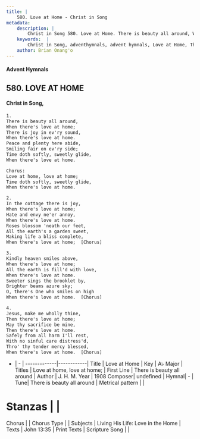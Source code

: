 ```yaml
---
title: |
    580. Love at Home - Christ in Song
metadata:
    description: |
        Christ in Song 580. Love at Home. There is beauty all around, When there's love at home; There is joy in ev'ry sound, When there's love at home. Peace and plenty here abide, Smiling fair on ev'ry side; Time doth softly, sweetly glide, When there's love at home. Chorus: Love at home, love at home; Time doth softly, sweetly glide, When there's love at home.
    keywords:  |
        Christ in Song, adventhymnals, advent hymnals, Love at Home, There is beauty all around. Love at home, love at home;
    author: Brian Onang'o
---
```


#### Advent Hymnals
## 580. LOVE AT HOME
####  Christ in Song,

```txt
1.
There is beauty all around,
When there's love at home;
There is joy in ev'ry sound,
When there's love at home.
Peace and plenty here abide,
Smiling fair on ev'ry side;
Time doth softly, sweetly glide,
When there's love at home.

Chorus:
Love at home, love at home;
Time doth softly, sweetly glide,
When there's love at home.

2.
In the cottage there is joy,
When there's love at home;
Hate and envy ne'er annoy,
When there's love at home.
Roses blossom 'neath our feet,
All the earth's a garden sweet,
Making life a bliss complete,
When there's love at home;  [Chorus]

3.
Kindly heaven smiles above,
When there's love at home;
All the earth is fill'd with love,
When there's love at home.
Sweeter sings the brooklet by,
Brighter beams azure sky;
O, there's One who smiles on high
When there's love at home.  [Chorus]

4.
Jesus, make me wholly thine,
Then there's love at home;
May thy sacrifice be mine,
Then there's love at home.
Safely from all harm I'll rest,
With no sinful care distress'd,
Thro' thy tender mercy blessed,
When there's love at home.  [Chorus]

```

- |   -  |
-------------|------------|
Title | Love at Home |
Key | A♭ Major |
Titles | Love at home, love at home; |
First Line | There is beauty all around |
Author | J. H. M. 
Year | 1908
Composer| undefined |
Hymnal|  - |
Tune| There is beauty all around |
Metrical pattern | |
# Stanzas |  |
Chorus |  |
Chorus Type |  |
Subjects | Living His Life: Love in the Home |
Texts | John 13:35 |
Print Texts | 
Scripture Song |  |
    
